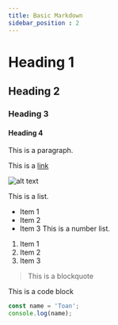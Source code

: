 ```yaml
---
title: Basic Markdown
sidebar_position : 2
---
```


# Heading 1 

## Heading 2

### Heading 3

#### Heading 4

This is a paragraph. 

This is a [link](https://compaclass.com)

![alt text](https://picsum.photos/600/400)

This is a list.
- Item 1
- Item 2
- Item 3
This is a  number list.
1. Item 1
2. Item 2
3. Item 3

> This is a blockquote

This is a code block

```js
const name = 'Toan';
console.log(name);
```